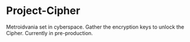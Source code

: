 # Project-Cipher
Metroidvania set in cyberspace. Gather the encryption keys to unlock the Cipher. Currently in pre-production. 
